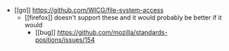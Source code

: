 - [[go]] https://github.com/WICG/file-system-access
  - [[firefox]] doesn't support these and it would probably be better if it would
    - [[bug]] https://github.com/mozilla/standards-positions/issues/154